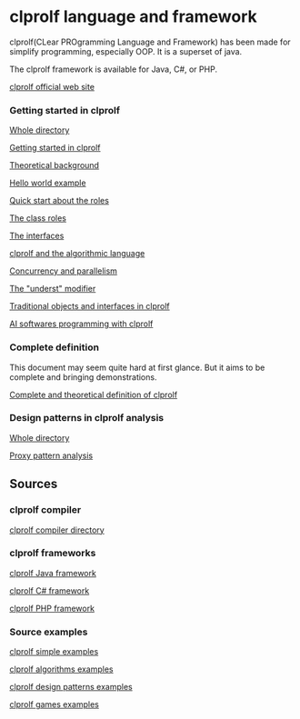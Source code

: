 # clprolf language and framework

clprolf(CLear PROgramming Language and Framework) has been made for simplify programming, especially OOP. It is a superset of java.

The clprolf framework is available for Java, C#, or PHP.

[clprolf official web site](https://www.clprolf-lang.org/)

### Getting started in clprolf

[Whole directory](https://github.com/charleskoffler/clprolf/tree/main/docs/getting_started)

[Getting started in clprolf](https://github.com/charleskoffler/clprolf/tree/main/docs/getting_started/simol_simple_doc_github_website_getting_started.md)

[Theoretical background](https://github.com/charleskoffler/clprolf/tree/main/docs/getting_started/simol_simple_doc_github_website_theoretical_background.md)

[Hello world example](https://github.com/charleskoffler/clprolf/tree/main/docs/getting_started/simol_simple_doc_github_website_hello_world.md)

[Quick start about the roles](https://github.com/charleskoffler/clprolf/tree/main/docs/getting_started/simol_simple_doc_github_website_quick_start_roles.md)

[The class roles](https://github.com/charleskoffler/clprolf/tree/main/docs/getting_started/simol_simple_doc_github_website_class_roles.md)

[The interfaces](https://github.com/charleskoffler/clprolf/tree/main/docs/getting_started/simol_simple_doc_github_website_interfaces.md)

[clprolf and the algorithmic language](https://github.com/charleskoffler/clprolf/tree/main/docs/getting_started/simol_simple_doc_github_website_algo.md)

[Concurrency and parallelism](https://github.com/charleskoffler/clprolf/tree/main/docs/getting_started/simol_simple_doc_github_website_conc_parall.md)

[The "underst" modifier](https://github.com/charleskoffler/clprolf/tree/main/docs/getting_started/simol_simple_doc_github_website_underst.md)

[Traditional objects and interfaces in clprolf](https://github.com/charleskoffler/clprolf/tree/main/docs/getting_started/simol_simple_doc_github_website_traditional_oop.md)

[AI softwares programming with clprolf](https://github.com/charleskoffler/clprolf/tree/main/docs/getting_started/simol_simple_doc_github_website_ai_writing.md)

### Complete definition

This document may seem quite hard at first glance. But it aims to be complete and bringing demonstrations.

[Complete and theoretical definition of clprolf](https://github.com/charleskoffler/clprolf/tree/main/docs/simol_complete_theoretical_def.md)

### Design patterns in clprolf analysis

[Whole directory](https://github.com/charleskoffler/clprolf/tree/main/docs/design_patterns_in_simol_analysis)

[Proxy pattern analysis](https://github.com/charleskoffler/clprolf/tree/main/docs/design_patterns_in_simol_analysis/proxy_design_patterns_in_simol_analysis.md)

## Sources

### clprolf compiler

[clprolf compiler directory](https://github.com/charleskoffler/clprolf/tree/main/simol_compiler)

### clprolf frameworks

[clprolf Java framework](https://github.com/charleskoffler/clprolf/tree/main/simol_compiler/src/main/java/org/clprolf/simolframework/java)

[clprolf C# framework](https://github.com/charleskoffler/clprolf/tree/main/simol_framework/SimolCsharpFramework)

[clprolf PHP framework](https://github.com/charleskoffler/clprolf/tree/main/simol_framework/simol_php_framework)

### Source examples

[clprolf simple examples](https://github.com/charleskoffler/clprolf/tree/main/simol_simple_examples)

[clprolf algorithms examples](https://github.com/charleskoffler/clprolf/tree/main/simol_algorithms_examples)

[clprolf design patterns examples](https://github.com/charleskoffler/clprolf/tree/main/simol_design_patterns_examples)

[clprolf games examples](https://github.com/charleskoffler/clprolf/tree/main/simol_games_examples)
